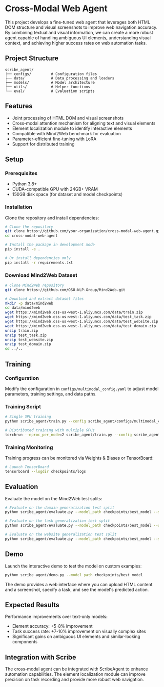 # Cross-Modal Web Agent

This project develops a fine-tuned web agent that leverages both HTML DOM structure and visual screenshots to improve web navigation accuracy. By combining textual and visual information, we can create a more robust agent capable of handling ambiguous UI elements, understanding visual context, and achieving higher success rates on web automation tasks.

## Project Structure

```
scribe_agent/
├── configs/         # Configuration files
├── data/            # Data processing and loaders
├── models/          # Model architecture
├── utils/           # Helper functions
└── eval/            # Evaluation scripts
```

## Features

- Joint processing of HTML DOM and visual screenshots
- Cross-modal attention mechanism for aligning text and visual elements
- Element localization module to identify interactive elements
- Compatible with Mind2Web benchmark for evaluation
- Parameter-efficient fine-tuning with LoRA
- Support for distributed training

## Setup

### Prerequisites

- Python 3.8+
- CUDA-compatible GPU with 24GB+ VRAM
- 150GB disk space (for dataset and model checkpoints)

### Installation

Clone the repository and install dependencies:

```bash
# Clone the repository
git clone https://github.com/your-organization/cross-modal-web-agent.git
cd cross-modal-web-agent

# Install the package in development mode
pip install -e .

# Or install dependencies only
pip install -r requirements.txt
```

### Download Mind2Web Dataset

```bash
# Clone Mind2Web repository
git clone https://github.com/OSU-NLP-Group/Mind2Web.git

# Download and extract dataset files
mkdir -p data/mind2web
cd data/mind2web
wget https://mind2web.oss-us-west-1.aliyuncs.com/data/train.zip
wget https://mind2web.oss-us-west-1.aliyuncs.com/data/test_task.zip
wget https://mind2web.oss-us-west-1.aliyuncs.com/data/test_website.zip
wget https://mind2web.oss-us-west-1.aliyuncs.com/data/test_domain.zip
unzip train.zip
unzip test_task.zip
unzip test_website.zip
unzip test_domain.zip
cd ../..
```

## Training

### Configuration

Modify the configuration in `configs/multimodal_config.yaml` to adjust model parameters, training settings, and data paths.

### Training Script

```bash
# Single GPU training
python scribe_agent/train.py --config scribe_agent/configs/multimodal_config.yaml

# Distributed training with multiple GPUs
torchrun --nproc_per_node=2 scribe_agent/train.py --config scribe_agent/configs/multimodal_config.yaml
```

### Training Monitoring

Training progress can be monitored via Weights & Biases or TensorBoard:

```bash
# Launch TensorBoard
tensorboard --logdir checkpoints/logs
```

## Evaluation

Evaluate the model on the Mind2Web test splits:

```bash
# Evaluate on the domain generalization test split
python scribe_agent/evaluate.py --model_path checkpoints/best_model --split test_domain --output_file results/domain_results.json

# Evaluate on the task generalization test split
python scribe_agent/evaluate.py --model_path checkpoints/best_model --split test_task --output_file results/task_results.json

# Evaluate on the website generalization test split
python scribe_agent/evaluate.py --model_path checkpoints/best_model --split test_website --output_file results/website_results.json
```

## Demo

Launch the interactive demo to test the model on custom examples:

```bash
python scribe_agent/demo.py --model_path checkpoints/best_model
```

The demo provides a web interface where you can upload HTML content and a screenshot, specify a task, and see the model's predicted action.

## Expected Results

Performance improvements over text-only models:

- Element accuracy: +5-8% improvement
- Task success rate: +7-10% improvement on visually complex sites
- Significant gains on ambiguous UI elements and similar-looking components

## Integration with Scribe

The cross-modal agent can be integrated with ScribeAgent to enhance automation capabilities. The element localization module can improve precision on task recording and provide more robust web navigation.